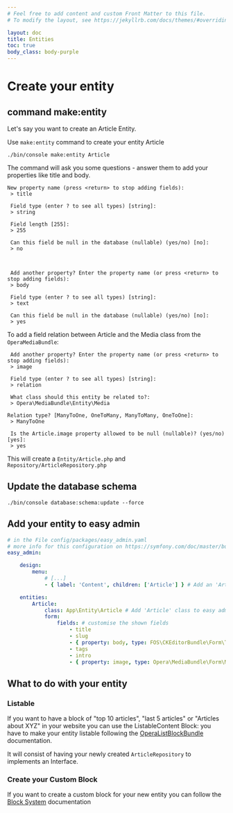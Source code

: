 ```yaml
---
# Feel free to add content and custom Front Matter to this file.
# To modify the layout, see https://jekyllrb.com/docs/themes/#overriding-theme-defaults

layout: doc
title: Entities
toc: true
body_class: body-purple
---
```


# Create your entity

## command make:entity

Let's say you want to create an Article Entity.

Use `make:entity` command to create your entity Article

`./bin/console make:entity Article`

The command will ask you some questions - answer them to add your properties like title and body.

```
New property name (press <return> to stop adding fields):
 > title

 Field type (enter ? to see all types) [string]:
 > string

 Field length [255]:
 > 255

 Can this field be null in the database (nullable) (yes/no) [no]:
 > no



 Add another property? Enter the property name (or press <return> to stop adding fields):
 > body   

 Field type (enter ? to see all types) [string]:
 > text

 Can this field be null in the database (nullable) (yes/no) [no]:
 > yes
```

To add a field relation between Article and the Media class from the `OperaMediaBundle`:
```
 Add another property? Enter the property name (or press <return> to stop adding fields):
 > image

 Field type (enter ? to see all types) [string]:
 > relation

 What class should this entity be related to?:
 > Opera\MediaBundle\Entity\Media

Relation type? [ManyToOne, OneToMany, ManyToMany, OneToOne]:
 > ManyToOne

 Is the Article.image property allowed to be null (nullable)? (yes/no) [yes]:
 > yes
```

This will create a `Entity/Article.php` and `Repository/ArticleRepository.php`

## Update the database schema
`./bin/console database:schema:update --force`

## Add your entity to easy admin

```yaml
# in the File config/packages/easy_admin.yaml
# more info for this configuration on https://symfony.com/doc/master/bundles/EasyAdminBundle/book/edit-new-configuration.html
easy_admin:

    design:
        menu:
            # [...]
            - { label: 'Content', children: ['Article'] } # Add an 'Article' link in the admin menu

    entities:
        Article:
            class: App\Entity\Article # Add 'Article' class to easy admin entities
            form:
                fields: # customise the shown fields
                    - title
                    - slug
                    - { property: body, type: FOS\CKEditorBundle\Form\Type\CKEditorType }
                    - tags
                    - intro
                    - { property: image, type: Opera\MediaBundle\Form\MediaEntityType }

```

## What to do with your entity

### Listable

If you want to have a block of "top 10 articles", "last 5 articles" or "Articles about XYZ" in your website you can use the ListableContent Block: you have to make your entity listable following the [OperaListBlockBundle](/OperaListBlockBundle) documentation.

It will consist of having your newly created `ArticleRepository` to implements an Interface.

### Create your Custom Block

If you want to create a custom block for your new entity you can follow the [Block System](/blocks) documentation